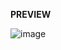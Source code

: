 **PREVIEW**



![image](https://github.com/iampedroluis/iampedroluis-instagram-photo-feed-bootstrap/assets/83560861/79a878fa-1e93-4e16-85e1-79994ede3db7)

